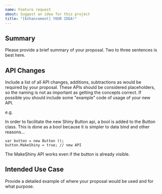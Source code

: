 ```yaml
---
name: Feature request
about: Suggest an idea for this project
title: "[Enhancement] YOUR IDEA!"
---
```


## Summary
Please provide a brief summary of your proposal. Two to three sentences is best here.

## API Changes

Include a list of all API changes, additions, subtractions as would be required by your proposal. These APIs should be considered placeholders, so the naming is not as important as getting the concepts correct. If possible you should include some "example" code of usage of your new API.

e.g.

In order to facilitate the new Shiny Button api, a bool is added to the Button class. This is done as a bool because it is simpler to data bind and other reasons...

    var button = new Button ();
    button.MakeShiny = true; // new API

The MakeShiny API works even if the button is already visible.

## Intended Use Case
Provide a detailed example of where your proposal would be used and for what purpose.
